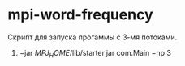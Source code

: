 # mpi-word-frequency

Скрипт для запуска прогаммы с 3-мя потоками.
1) −jar $MPJ_HOME$/lib/starter.jar com.Main −np 3
